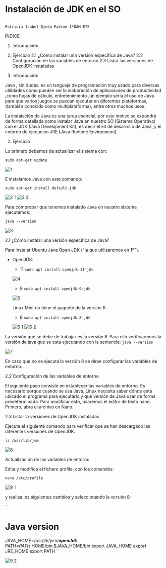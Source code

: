 # Instalación de JDK en el SO
                                                                              Patricia Isabel Ojeda Padrón 1ºDAM ETS

ÍNDICE
1. Introducción
2. Ejercicio
  2.1 ¿Cómo instalar una versión específica de Java?
  2.2 Configuración de las variables de entorno
  2.3 Listar las versiones de OpenJDK instaladas
  

1. Introducción

Java , sin dudas, es un lenguaje de programación muy usado para diversas utilidades como pueden ser la elaboración de aplicaciones de productividad ,como hojas de cálculo, entretenimiento ,un ejemplo sería el uso de Java para que varios juegos se puedan ejecutar en diferentes plataformas,(también conocido como multiplataforma), entre otros muchos usos.

La instalación de Java es una tarea esencial, por este motivo se expondrá de forma detallada como instalar Java en nuestro SO (Sistema Operativo) con el JDK (Java Development Kit), es decir el kit de desarrollo de Java, y el entorno de ejecución JRE (Java Runtime Environment).

2. Ejercicio

Lo primero debemos de actualizar el sistema con:

``
sudo apt-get update
``

![1](https://user-images.githubusercontent.com/91209203/134744146-5c3d7d7a-3612-4f73-8594-2209e1bc1c78.png)

E instalamos Java con este comando:

``
sudo apt-get install default-jdk
``

![2 1](https://user-images.githubusercontent.com/91209203/134744684-c9d20736-9c08-44d3-a9f4-ae8d44fab736.png)
![2 3](https://user-images.githubusercontent.com/91209203/134744690-7be8ae1b-760c-4fb9-93a1-1b83b480e520.png)


Para comprobar que tenemos instalado Java en nuestro sistema ejecutamos:

``
java --version
``

![3](https://user-images.githubusercontent.com/91209203/134744709-c5743c25-628f-4690-8f94-3b25407805fe.png)

2.1 ¿Cómo instalar una versión específica de Java?

Para instalar Ubuntu Java Open JDK ("la que utilizaremos en 1º").
 - OpenJDK:
   - 11 
   ``
   sudo apt install openjdk-11-jdk
   ``
   
   ![4](https://user-images.githubusercontent.com/91209203/134744890-4ac521eb-71a8-4acd-b43f-5fe15a67c2db.png)

   
    - 9 
   ``
   sudo apt install openjdk-9-jdk
   ``
   
   ![5](https://user-images.githubusercontent.com/91209203/134744954-e6360bc2-1fa5-437a-b541-d9b70c22b5ca.png)
   
   Linux Mint no tiene el paquete de la versión 9.
   
    - 8
   ``
   sudo apt install openjdk-8-jdk
   ``
   
   ![6 1](https://user-images.githubusercontent.com/91209203/134744973-e58d3a8f-eb00-4769-97f4-058119ff550b.png)
   ![6 2](https://user-images.githubusercontent.com/91209203/134745111-89bb6db4-66a4-4842-a71e-507ef6086a95.png)

   
La versión que se debe de trabajar es la versión 8. Para ello verificaremos la versión de java que se esta ejecutando con la sentencia:
``
  java --version
``

![7](https://user-images.githubusercontent.com/91209203/134745201-5c7a29b9-b3cb-4afa-bcb1-68bd6d09966c.png)

En caso que no se ejecuta la versión 8 se debe configurar las variables de entorno.

2.2 Configuración de las variables de entorno

 El siguiente paso consiste en establecer  las variables de entorno. Es necesario porque cuando se usa Java, Linux necesita saber dónde está ubicado el programa para ejecutarlo y qué versión de Java usar de forma predeterminada. Para modificar esto, usaremos el editor de texto nano. Primero, abra el archivo en Nano.

2.3 Listar la versiones de OpenJDK instaladas

 Ejecuta el siguiente comando para verificar que se han descargado las diferentes versiones de OpenJDK.

``
 ls /usr/lib/jvm
``

![8](https://user-images.githubusercontent.com/91209203/134745256-d135f440-3b9b-4bd2-ac24-a0e81d941511.png)

Actualización de las variables de entorno

 Edita y modifica el fichero profile, con los comandos:

``
nano /etc/profile
``

![9 1](https://user-images.githubusercontent.com/91209203/134745267-f0382f83-8754-4272-b797-69a609aba837.png)


y realiza los siguientes cambios y seleccionando la versión 8:

``
# Java version
JAVA_HOME=/usr/lib/jvm/_____openJdk_____
PATH=$PATH:$HOME/bin:$JAVA_HOME/bin
export JAVA_HOME
export JRE_HOME
export PATH
``

![9 2](https://user-images.githubusercontent.com/91209203/134745274-5cb0f6a5-ae41-49ff-95af-d2e93baec4d5.png)
